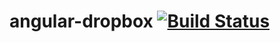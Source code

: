 # angular-dropbox [![Build Status](https://travis-ci.org/gdi2290/angular-dropbox.png?branch=master)](https://travis-ci.org/gdi2290/angular-dropbox)
